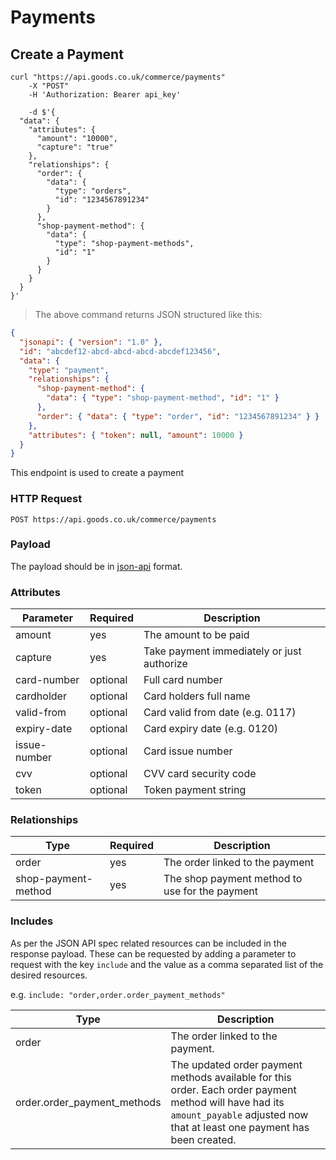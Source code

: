 # Payments

## Create a Payment

```shell
curl "https://api.goods.co.uk/commerce/payments"
    -X "POST"
    -H 'Authorization: Bearer api_key'

    -d $'{
  "data": {
    "attributes": {
      "amount": "10000",
      "capture": "true"
    },
    "relationships": {
      "order": {
        "data": {
          "type": "orders",
          "id": "1234567891234"
        }
      },
      "shop-payment-method": {
        "data": {
          "type": "shop-payment-methods",
          "id": "1"
        }
      }
    }
  }
}'
```

> The above command returns JSON structured like this:

```json
{
  "jsonapi": { "version": "1.0" },
  "id": "abcdef12-abcd-abcd-abcd-abcdef123456",
  "data": {
    "type": "payment",
    "relationships": {
      "shop-payment-method": {
        "data": { "type": "shop-payment-method", "id": "1" }
      },
      "order": { "data": { "type": "order", "id": "1234567891234" } }
    },
    "attributes": { "token": null, "amount": 10000 }
  }
}
```

This endpoint is used to create a payment

### HTTP Request

`POST https://api.goods.co.uk/commerce/payments`

### Payload

The payload should be in [json-api](http://jsonapi.org) format.

### Attributes

| Parameter    | Required | Description                                |
| ------------ | -------- | ------------------------------------------ |
| amount       | yes      | The amount to be paid                      |
| capture      | yes      | Take payment immediately or just authorize |
| card-number  | optional | Full card number                           |
| cardholder   | optional | Card holders full name                     |
| valid-from   | optional | Card valid from date (e.g. 0117)           |
| expiry-date  | optional | Card expiry date (e.g. 0120)               |
| issue-number | optional | Card issue number                          |
| cvv          | optional | CVV card security code                     |
| token        | optional | Token payment string                       |

### Relationships

| Type                | Required | Description                                    |
| ------------------- | -------- | ---------------------------------------------- |
| order               | yes      | The order linked to the payment                |
| shop-payment-method | yes      | The shop payment method to use for the payment |

### Includes

As per the JSON API spec related resources can be included in the response payload. These can be requested by adding a parameter to request with the key `include` and the value as a comma separated list of the desired resources.

e.g. `include: "order,order.order_payment_methods"`

| Type                        | Description                                                                                                                                                                       |
| --------------------------- | --------------------------------------------------------------------------------------------------------------------------------------------------------------------------------- |
| order                       | The order linked to the payment.                                                                                                                                                  |
| order.order_payment_methods | The updated order payment methods available for this order. Each order payment method will have had its `amount_payable` adjusted now that at least one payment has been created. |
